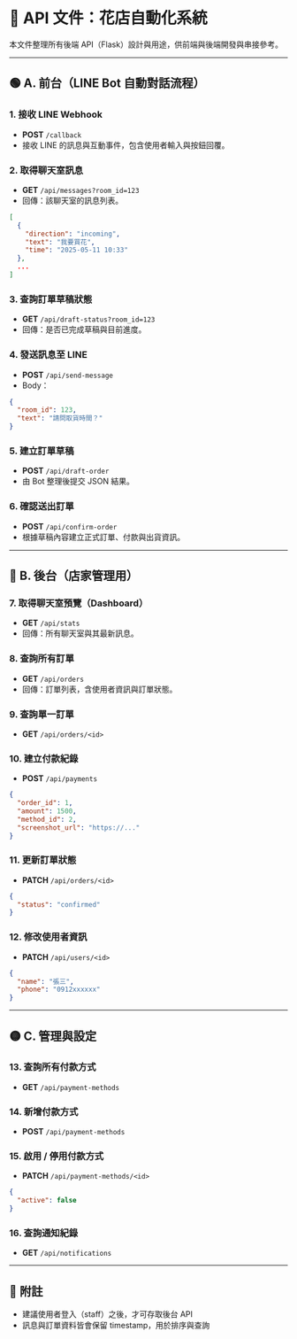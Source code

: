 # 📘 API 文件：花店自動化系統

本文件整理所有後端 API（Flask）設計與用途，供前端與後端開發與串接參考。

---

## 🟢 A. 前台（LINE Bot 自動對話流程）

### 1. 接收 LINE Webhook

* **POST** `/callback`
* 接收 LINE 的訊息與互動事件，包含使用者輸入與按鈕回覆。

### 2. 取得聊天室訊息

* **GET** `/api/messages?room_id=123`
* 回傳：該聊天室的訊息列表。

```json
[
  {
    "direction": "incoming",
    "text": "我要買花",
    "time": "2025-05-11 10:33"
  },
  ...
]
```

### 3. 查詢訂單草稿狀態

* **GET** `/api/draft-status?room_id=123`
* 回傳：是否已完成草稿與目前進度。

### 4. 發送訊息至 LINE

* **POST** `/api/send-message`
* Body：

```json
{
  "room_id": 123,
  "text": "請問取貨時間？"
}
```

### 5. 建立訂單草稿

* **POST** `/api/draft-order`
* 由 Bot 整理後提交 JSON 結果。

### 6. 確認送出訂單

* **POST** `/api/confirm-order`
* 根據草稿內容建立正式訂單、付款與出貨資訊。

---

## 🔵 B. 後台（店家管理用）

### 7. 取得聊天室預覽（Dashboard）

* **GET** `/api/stats`
* 回傳：所有聊天室與其最新訊息。

### 8. 查詢所有訂單

* **GET** `/api/orders`
* 回傳：訂單列表，含使用者資訊與訂單狀態。

### 9. 查詢單一訂單

* **GET** `/api/orders/<id>`

### 10. 建立付款紀錄

* **POST** `/api/payments`

```json
{
  "order_id": 1,
  "amount": 1500,
  "method_id": 2,
  "screenshot_url": "https://..."
}
```

### 11. 更新訂單狀態

* **PATCH** `/api/orders/<id>`

```json
{
  "status": "confirmed"
}
```

### 12. 修改使用者資訊

* **PATCH** `/api/users/<id>`

```json
{
  "name": "張三",
  "phone": "0912xxxxxx"
}
```

---

## 🟡 C. 管理與設定

### 13. 查詢所有付款方式

* **GET** `/api/payment-methods`

### 14. 新增付款方式

* **POST** `/api/payment-methods`

### 15. 啟用 / 停用付款方式

* **PATCH** `/api/payment-methods/<id>`

```json
{
  "active": false
}
```

### 16. 查詢通知紀錄

* **GET** `/api/notifications`

---

## 🧪 附註

* 建議使用者登入（staff）之後，才可存取後台 API
* 訊息與訂單資料皆會保留 timestamp，用於排序與查詢
